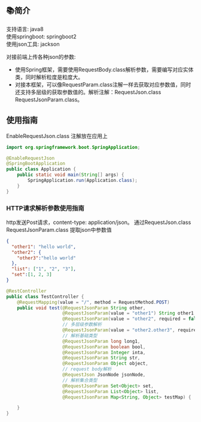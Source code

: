 ## 📚简介

支持语言: java8    
使用springboot: springboot2   
使用json工具: jackson

对接前端上传各种json的参数:   
* 使用Spring框架，需要使用RequestBody.class解析参数，需要编写对应实体类，同时解析粒度是粒度大。
* 对接本框架，可以像RequestParam.class注解一样去获取对应参数值，同时还支持多层级的获取参数值的。解析注解：RequestJson.class  RequestJsonParam.class。

## 使用指南
EnableRequestJson.class 注解放在应用上
```java
import org.springframework.boot.SpringApplication;

@EnableRequestJson
@SpringBootApplication
public class Application {
    public static void main(String[] args) {
        SpringApplication.run(Application.class);
    }
}
```
### HTTP请求解析参数使用指南
http发送Post请求，content-type: application/json。
通过RequestJson.class RequestJsonParam.class 提取json中参数值
```json
{
  "other1": "hello world",
  "other2": {
    "other3":"hello world"
  },
  "list": ["1", "2", "3"],
  "set":[1, 2, 3]
}
```

```java
@RestController
public class TestController {
    @RequestMapping(value = "/", method = RequestMethod.POST)
    public void test(@RequestJsonParam String other,
                     @RequestJsonParam(value = "other1") String other1,
                     @RequestJsonParam(value = "other2", required = false) Object other2,
                     // 多层级参数解析
                     @RequestJsonParam(value = "other2.other3", required = false, defaultValue = "other") String other3,
                     // 解析基础类型
                     @RequestJsonParam long long1,
                     @RequestJsonParam boolean bool,
                     @RequestJsonParam Integer inta,
                     @RequestJsonParam String str,
                     @RequestJsonParam Object object,
                     // request body解析
                     @RequestJson JsonNode jsonNode,
                     // 解析集合类型
                     @RequestJsonParam Set<Object> set,
                     @RequestJsonParam List<Object> list,
                     @RequestJsonParam Map<String, Object> testMap) {

    }
}
```